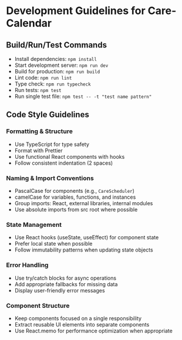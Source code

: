 # Development Guidelines for Care-Calendar

## Build/Run/Test Commands
- Install dependencies: `npm install`
- Start development server: `npm run dev`
- Build for production: `npm run build`
- Lint code: `npm run lint`
- Type check: `npm run typecheck`
- Run tests: `npm test`
- Run single test file: `npm test -- -t "test name pattern"`

## Code Style Guidelines

### Formatting & Structure
- Use TypeScript for type safety
- Format with Prettier
- Use functional React components with hooks
- Follow consistent indentation (2 spaces)

### Naming & Import Conventions
- PascalCase for components (e.g., `CareScheduler`)
- camelCase for variables, functions, and instances
- Group imports: React, external libraries, internal modules
- Use absolute imports from src root where possible

### State Management
- Use React hooks (useState, useEffect) for component state
- Prefer local state when possible
- Follow immutability patterns when updating state objects

### Error Handling
- Use try/catch blocks for async operations
- Add appropriate fallbacks for missing data
- Display user-friendly error messages

### Component Structure
- Keep components focused on a single responsibility
- Extract reusable UI elements into separate components
- Use React.memo for performance optimization when appropriate
